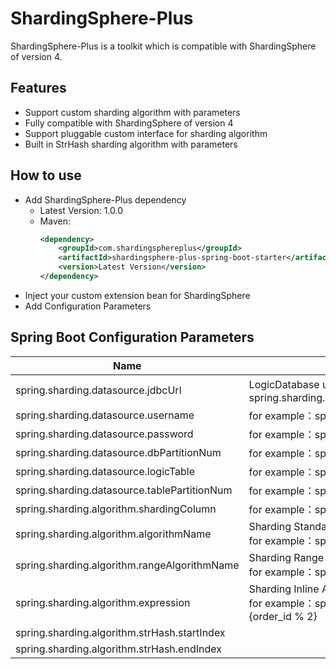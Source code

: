 # ShardingSphere-Plus
ShardingSphere-Plus is a toolkit which is compatible with ShardingSphere of version 4. 

## Features
-   Support custom sharding algorithm with parameters
-   Fully compatible with ShardingSphere of version 4
-   Support pluggable custom interface for sharding algorithm
-   Built in StrHash sharding algorithm with parameters

## How to use
-   Add ShardingSphere-Plus dependency
    - Latest Version: 1.0.0
    - Maven:
      ```xml
      <dependency>
          <groupId>com.shardingsphereplus</groupId>
          <artifactId>shardingsphere-plus-spring-boot-starter</artifactId>
          <version>Latest Version</version>
      </dependency>
      ```
-   Inject your custom extension bean for ShardingSphere
-   Add Configuration Parameters

## Spring Boot Configuration Parameters
| Name                                         | Description                                                  |
| -------------------------------------------- | ------------------------------------------------------------ |
| spring.sharding.datasource.jdbcUrl           | LogicDatabase url，for example：spring.sharding.datasource.jdbcUrl=jdbc:mysql://localhost:3306/test |
| spring.sharding.datasource.username          | for example：spring.sharding.datasource.username=test        |
| spring.sharding.datasource.password          | for example：spring.sharding.datasource.password=test        |
| spring.sharding.datasource.dbPartitionNum    | for example：spring.sharding.datasource.dbPartitionNum=32    |
| spring.sharding.datasource.logicTable        | for example：spring.sharding.datasource.logicTable=test_table |
| spring.sharding.datasource.tablePartitionNum | for example：spring.sharding.datasource.tablePartitionNum=32 |
| spring.sharding.algorithm.shardingColumn     | for example：spring.sharding.algorithm.shardingColumn=order_id |
| spring.sharding.algorithm.algorithmName      | Sharding Standard Algorithm Name, it's your algorithm bean name, <br />for example：spring.sharding.algorithm.algorithmName=strHash |
| spring.sharding.algorithm.rangeAlgorithmName | Sharding Range Algorithm Name, it's your algorithm bean name, <br />for example：spring.sharding.algorithm.rangeAlgorithmName=range |
| spring.sharding.algorithm.expression         | Sharding Inline Algorithm Name, it's your algorithm bean name, <br />for example：spring.sharding.algorithm.expression=t_order_item$->{order_id % 2} |
| spring.sharding.algorithm.strHash.startIndex |                                                              |
| spring.sharding.algorithm.strHash.endIndex   |                                                              |